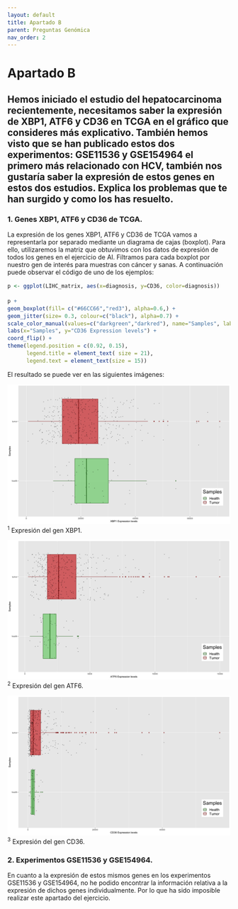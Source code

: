 ```yaml
---
layout: default
title: Apartado B
parent: Preguntas Genómica
nav_order: 2
---
```



# Apartado B

## Hemos iniciado el estudio del hepatocarcinoma recientemente, necesitamos saber la expresión de XBP1, ATF6 y CD36 en TCGA en el gráfico que consideres más explicativo. También hemos visto que se han publicado estos dos experimentos: GSE11536 y GSE154964 el primero más relacionado con HCV, también nos gustaría saber la expresión de estos genes en estos dos estudios. Explica los problemas que te han surgido y como los has resuelto.


### 1. Genes XBP1, ATF6 y CD36 de TCGA.

La expresión de los genes XBP1, ATF6 y CD36 de TCGA vamos a representarla por separado mediante un diagrama de cajas (boxplot). Para ello, utilizaremos la matriz que obtuvimos con los datos de expresión de todos los genes en el ejercicio de AI. Filtramos para cada boxplot por nuestro gen de interés para muestras con cáncer y sanas. A continuación puede observar el código de uno de los ejemplos:

```r
p <- ggplot(LIHC_matrix, aes(x=diagnosis, y=CD36, color=diagnosis))

p + 
geom_boxplot(fill= c("#66CC66","red3"), alpha=0.6,) + 
geom_jitter(size= 0.3, colour=c("black"), alpha=0.7) +
scale_color_manual(values=c("darkgreen","darkred"), name="Samples", labels=c("Health", "Tumor")) +
labs(x="Samples", y="CD36 Expression levels") +
coord_flip() +
theme(legend.position = c(0.92, 0.15),
      legend.title = element_text( size = 21),
      legend.text = element_text(size = 15))
```

El resultado se puede ver en las siguientes imágenes:

![image](./XBP1.jpg)
<sup>1</sup> Expresión del gen XBP1.


![image](./ATF6.jpg)
<sup>2</sup> Expresión del gen ATF6.


![image](./CD36.jpg)
<sup>3</sup> Expresión del gen CD36.

### 2. Experimentos GSE11536 y GSE154964.

En cuanto a la expresión de estos mismos genes en los experimentos GSE11536 y GSE154964, no he podido encontrar la información relativa a la expresión de dichos genes individualmente. Por lo que ha sido imposible realizar este apartado del ejercicio.

